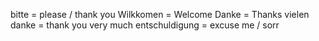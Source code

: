 bitte = please / thank you
Wilkkomen = Welcome
Danke = Thanks
vielen danke = thank you very much
entschuldigung = excuse me / sorr